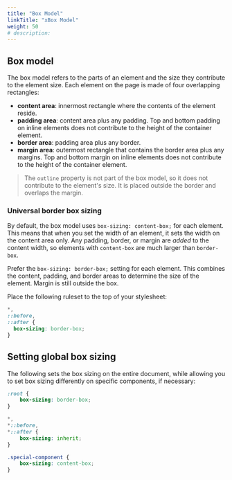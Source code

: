 ```yaml
---
title: "Box Model"
linkTitle: "xBox Model"
weight: 50
# description:
---
```


## Box model 

The box model refers to the parts of an element and the size they contribute to the element size. Each element on the page is made of four overlapping rectangles:
- **content area**: innermost rectangle where the contents of the element reside.
- **padding area**: content area plus any padding. Top and bottom padding on inline elements does not contribute to the height of the container element.
- **border area**: padding area plus any border.
- **margin area**: outermost rectangle that contains the border area plus any margins. Top and bottom margin on inline elements does not contribute to the height of the container element.

> The `outline` property is not part of the box model, so it does not contribute to the element's size. It is placed outside the border and overlaps the margin.


### Universal border box sizing

By default, the box model uses `box-sizing: content-box;` for each element. This means that when you set the width of an element, it sets the width on the content area only. Any padding, border, or margin are _added_ to the content width, so elements with `content-box` are much larger than `border-box`.

Prefer the `box-sizing: border-box;` setting for each element. This combines the content, padding, and border areas to determine the size of the element. Margin is still outside the box.

Place the following ruleset to the top of your stylesheet:

```css
*,
::before,
::after {
  box-sizing: border-box;
}
```

## Setting global box sizing

The following sets the box sizing on the entire document, while allowing you to set box sizing differently on specific components, if necessary:

```css
:root {
    box-sizing: border-box;
}

*,
*::before,
*::after {
    box-sizing: inherit;
}

.special-component {
    box-sizing: content-box;
}
```